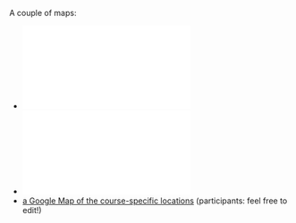 ---
---
A couple of maps:

  - ![the ground floor of the main venue](EMBO-groundfloor.pdf
    "the ground floor of the main venue")
  - ![a 3D map of the main venue](Map-MPI-total-EMBO2014.pdf
    "a 3D map of the main venue")
  - [a Google Map of the course-specific
    locations](https://mapsengine.google.com/map/viewer?mid=zwloKEna7htk.kHdkHKvGftgY)
    (participants: feel free to edit\!)
